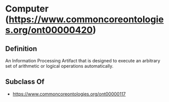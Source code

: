 # Computer (https://www.commoncoreontologies.org/ont00000420)

## Definition
An Information Processing Artifact that is designed to execute an arbitrary set of arithmetic or logical operations automatically.

## Subclass Of
- https://www.commoncoreontologies.org/ont00000117

